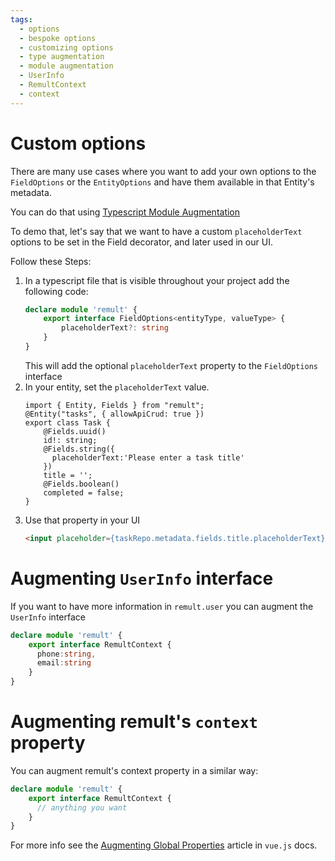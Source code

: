 ```yaml
---
tags:
  - options
  - bespoke options
  - customizing options
  - type augmentation
  - module augmentation
  - UserInfo
  - RemultContext
  - context
---
```

# Custom options
There are many use cases where you want to add your own options to the `FieldOptions` or the `EntityOptions` and have them available in that Entity's metadata.

You can do that using [Typescript Module Augmentation](https://www.typescriptlang.org/docs/handbook/declaration-merging.html#module-augmentation)

To demo that, let's say that we want to have a custom `placeholderText` options to be set in the Field decorator, and later used in our UI.

Follow these Steps:
1. In a typescript file that is visible throughout your project add the following code:
   ```ts
   declare module 'remult' {
       export interface FieldOptions<entityType, valueType> {
           placeholderText?: string
       }
   }
   ```
   This will add the optional `placeholderText` property to the `FieldOptions` interface
2. In your entity, set the `placeholderText` value.
   ```ts{7}
   import { Entity, Fields } from "remult";
   @Entity("tasks", { allowApiCrud: true })
   export class Task {
       @Fields.uuid()
       id!: string;
       @Fields.string({
         placeholderText:'Please enter a task title'
       })
       title = '';
       @Fields.boolean()
       completed = false;
   }
   ```
3. Use that property in your UI
   ```html
   <input placeholder={taskRepo.metadata.fields.title.placeholderText}/>
   ```

# Augmenting `UserInfo` interface
If you want to have more information in `remult.user` you can augment the `UserInfo` interface
```ts
declare module 'remult' {
    export interface RemultContext {
      phone:string,
      email:string
    }
}
```

# Augmenting remult's `context` property
You can augment remult's context property in a similar way:
```ts
declare module 'remult' {
    export interface RemultContext {
      // anything you want
    }
}
```


For more info see the [Augmenting Global Properties](https://vuejs.org/guide/typescript/options-api.html#augmenting-global-properties) article in `vue.js` docs.